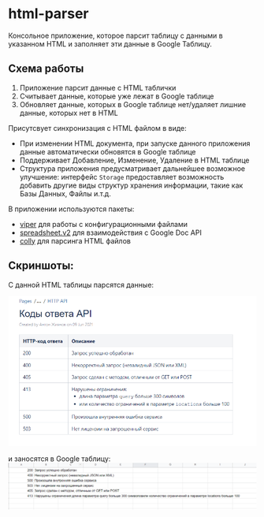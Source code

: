 # html-parser

Консольное приложение, которое парсит таблицу с данными в указанном HTML и заполняет эти данные в Google Таблицу.

## Cхема работы

1. Приложение парсит данные с HTML таблички
2. Считывает данные, которые уже лежат в Google таблице
3. Обновляет данные, которых в Google таблице нет/удаляет лишние данные, которых нет в HTML

Присутсвует синхронизация с HTML файлом в виде:
- При изменении HTML документа, при запуске данного приложения данные автоматически обновятся в Google таблице
- Поддерживает Добавление, Изменение, Удаление в HTML таблице
- Структура приложения предусматривает дальнейшее возможное улучшение: интерфейс `Storage` предоставляет возможность добавить другие виды структур хранения информации, такие как Базы Данных, Файлы и.т.д.

В приложении используются пакеты:

- [viper](github.com/spf13/viper) для работы с конфигурационными файлами
- [spreadsheet.v2](gopkg.in/Iwark/spreadsheet.v2) для взаимодействия с Google Doc API
- [colly](github.com/gocolly/colly/v2) для парсинга HTML файлов

## Скриншоты:
C данной HTML таблицы парсятся данные:

![img.png](img.png)

и заносятся в Google таблицу:
![img_1.png](img_1.png)
